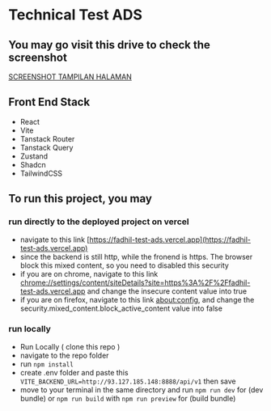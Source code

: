 # Technical Test ADS

## You may go visit this drive to check the screenshot
[SCREENSHOT TAMPILAN HALAMAN](https://drive.google.com/drive/folders/1aZEiA0KZkhIOt78lVq7c4OLOE_dUVzhc?usp=sharing)

## Front End Stack
- React
- Vite
- Tanstack Router
- Tanstack Query
- Zustand
- Shadcn
- TailwindCSS


## To run this project, you may 
### run directly to the deployed project on vercel
- navigate to this link [https://fadhil-test-ads.vercel.app](https://fadhil-test-ads.vercel.app)
- since the backend is still http, while the fronend is https. The browser block this mixed content, so you need to disabled this security
- if you are on chrome, navigate to this link [chrome://settings/content/siteDetails?site=https%3A%2F%2Ffadhil-test-ads.vercel.app](chrome://settings/content/siteDetails?site=https%3A%2F%2Ffadhil-test-ads.vercel.app) and change the insecure content value into true
- if you are on firefox, navigate to this link [about:config](about:config), and change the security.mixed_content.block_active_content value into false

### run locally
- Run Locally ( clone this repo )
- navigate to the repo folder
- run `npm install`
- create .env folder and paste this `VITE_BACKEND_URL=http://93.127.185.148:8888/api/v1` then save
- move to your terminal in the same directory and run `npm run dev` for (dev bundle) or `npm run build` with `npm run preview` for (build bundle)
 
